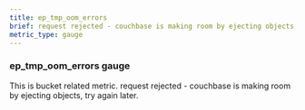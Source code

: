 ```yaml
---
title: ep_tmp_oom_errors
brief: request rejected - couchbase is making room by ejecting objects, try again later
metric_type: gauge
---
```

### ep_tmp_oom_errors gauge

This is bucket related metric. request rejected - couchbase is making room by ejecting objects, try again later.